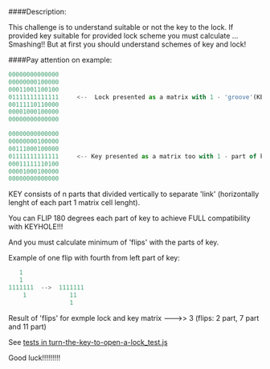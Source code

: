 ####Description:

This challenge is to understand suitable or not the key to the lock. If provided key suitable for provided lock scheme 
you must calculate ... Smashing!! But at first you should understand schemes of key and lock!

####Pay attention on example:

```js
00000000000000
00000000100000
00011001100100
01111111111111     <--  Lock presented as a matrix with 1 - 'groove'(KEYHOLE) and 0 - material 
00111110110000          
00001000100000
00000000000000

00000000000000
00000000100000
00111000100000
01111111111111     <-- Key presented as a matrix too with 1 - part of key and 0 - hole
00011111110100
00001000100000
00000000000000
```

KEY consists of n parts that divided vertically to separate 'link' (horizontally lenght of each part 1 matrix cell lenght).

You can FLIP 180 degrees each part of key to achieve FULL compatibility with KEYHOLE!!!

And you must calculate minimum of 'flips' with the parts of key.

Example of one flip with fourth from left part of key:

```js
   1
   1 
1111111  -->  1111111  
    1            11
                 1
```

Result of 'flips' for exmple lock and key matrix  --->> 3                   (flips: 2 part, 7 part and 11 part)             

See [tests in turn-the-key-to-open-a-lock_test.js](https://github.com/AlexVvx/code-wars/blob/master/katas/turn-the-key-to-open-a-lock/turn-the-key-to-open-a-lock_test.js)

Good luck!!!!!!!!!
